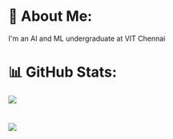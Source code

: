 # 💫 About Me:
I'm an AI and ML undergraduate at VIT Chennai

# 📊 GitHub Stats:

![](https://github-readme-streak-stats.herokuapp.com/?user=misbah-anwar&theme=nightowl&hide_border=false)<br/>
#
[![](https://visitcount.itsvg.in/api?id=misbah-anwar&label=Profileviews&color=6&icon=5&pretty=false)](https://visitcount.itsvg.in)
